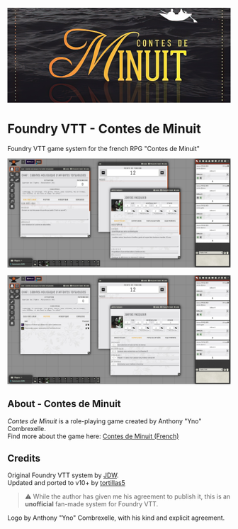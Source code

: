 
![Cover](https://raw.githubusercontent.com/JiDW/foundryvtt-minuit/main/cover.jpg)
# Foundry VTT - Contes de Minuit
Foundry VTT game system for the french RPG "Contes de Minuit"

![Screenshot 1](https://raw.githubusercontent.com/JiDW/foundryvtt-minuit/main/screenshot1.jpg)

![Screenshot 2](https://raw.githubusercontent.com/JiDW/foundryvtt-minuit/main/screenshot2.jpg)

## About - Contes de Minuit
*Contes de Minuit* is a role-playing game created by Anthony "Yno" Combrexelle.  
Find more about the game here: [Contes de Minuit (French)](http://www.misterfrankenstein.com/wordpress/?p=5156)

## Credits
Original Foundry VTT system by [JDW](https://github.com/JiDW/).  
Updated and ported to v10+ by [tortillas5](https://github.com/tortillas5/)

> :warning: While the author has given me his agreement to publish it, this is an **unofficial** fan-made system for Foundry VTT. 

Logo by Anthony "Yno" Combrexelle, with his kind and explicit agreement.
